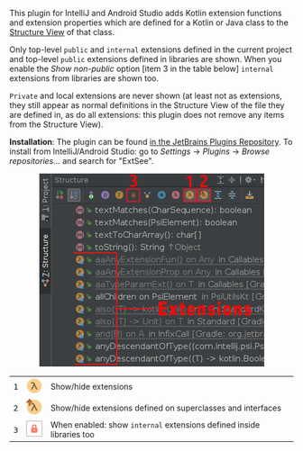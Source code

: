 This plugin for IntelliJ and Android Studio adds Kotlin extension functions and extension properties which are defined
for a Kotlin or Java class to the [Structure View](https://www.jetbrains.com/help/idea/structure-tool-window-file-structure-popup.html) 
of that class.

Only top-level `public` and `internal` extensions defined in the current project and top-level `public` 
extensions defined in libraries are shown. When you enable the _Show non-public_ option [item 3 in the table below] `internal` extensions from libraries are shown too.

`Private` and local extensions are never shown (at least not as extensions, they still appear as normal definitions in the
Structure View of the file they are defined in, as do all extensions: this plugin does not remove any items from the Structure View).

__Installation__: The plugin can be found [in the JetBrains Plugins Repository](https://plugins.jetbrains.com/plugin/10346). To install from IntelliJ/Android Studio: go to *Settings* -> *Plugins* -> *Browse repositories...* and search for "ExtSee". 

<div align="center">
<img src="images/image.png" />
</div>

|              |                                              |                                                                         |
|--------------|----------------------------------------------|-------------------------------------------------------------------------|
| <kbd>1</kbd> | ![extension](images/extensions.png)          | Show/hide extensions                                                    |
| <kbd>2</kbd> | ![inherited extension](images/inherited.png) | Show/hide extensions defined on superclasses and interfaces             |
| <kbd>3</kbd> | ![lock](images/private_boxed.png)            | When enabled: show ``internal`` extensions defined inside libraries too |
